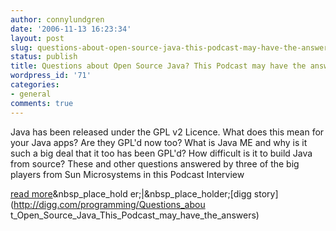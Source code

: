 ```yaml
---
author: connylundgren
date: '2006-11-13 16:23:34'
layout: post
slug: questions-about-open-source-java-this-podcast-may-have-the-answers
status: publish
title: Questions about Open Source Java? This Podcast may have the answers!
wordpress_id: '71'
categories:
- general
comments: true
---
```


Java has been released under the GPL v2 Licence. What does this mean for your
Java apps? Are they GPL'd now too? What is Java ME and why is it such a big
deal that it too has been GPL'd? How difficult is it to build Java from
source? These and other questions answered by three of the big players from
Sun Microsystems in this Podcast Interview

  
[read more](http://www.javaposse.com/index.php?post_id=151153)&nbsp_place_hold
er;|&nbsp_place_holder;[digg story](http://digg.com/programming/Questions_abou
t_Open_Source_Java_This_Podcast_may_have_the_answers)

